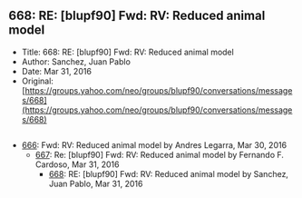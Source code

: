 ## 668: RE: [blupf90] Fwd: RV: Reduced animal model

- Title: 668: RE: [blupf90] Fwd: RV: Reduced animal model
- Author: Sanchez, Juan Pablo
- Date: Mar 31, 2016
- Original: [https://groups.yahoo.com/neo/groups/blupf90/conversations/messages/668](https://groups.yahoo.com/neo/groups/blupf90/conversations/messages/668)

```

```

- [666](0666.md): Fwd: RV: Reduced animal model by Andres Legarra, Mar 30, 2016
    - [667](0667.md): Re: [blupf90] Fwd: RV: Reduced animal model by Fernando F. Cardoso, Mar 31, 2016
        - [668](0668.md): RE: [blupf90] Fwd: RV: Reduced animal model by Sanchez, Juan Pablo, Mar 31, 2016
